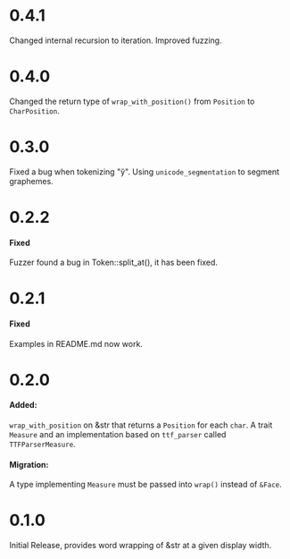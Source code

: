 # 0.4.1

Changed internal recursion to iteration.
Improved fuzzing.

# 0.4.0

Changed the return type of `wrap_with_position()` from `Position` to `CharPosition`.

# 0.3.0

Fixed a bug when tokenizing "y̆".
Using `unicode_segmentation` to segment graphemes.

# 0.2.2

#### Fixed

Fuzzer found a bug in Token::split_at(), it has been fixed.

# 0.2.1

#### Fixed

Examples in README.md now work.

# 0.2.0

#### Added:

`wrap_with_position` on &str that returns a `Position` for each `char`.
A trait `Measure` and an implementation based on `ttf_parser` called `TTFParserMeasure`.

#### Migration:

A type implementing `Measure` must be passed into `wrap()` instead of `&Face`.

# 0.1.0

Initial Release, provides word wrapping of &str at a given display width.
